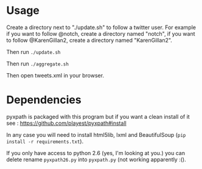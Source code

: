 # Usage

Create a directory next to "./update.sh" to follow a twitter user.
For example if you want to follow @notch, create a directory named "notch", if you want to follow @KarenGillan2, create a directory named "KarenGillan2".

Then run `./update.sh`

Then run `./aggregate.sh`

Then open tweets.xml in your browser.

# Dependencies

pyxpath is packaged with this program but if you want a clean install of it see : https://github.com/playest/pyxpath#install

In any case you will need to install html5lib, lxml and BeautifulSoup (`pip install -r requirements.txt`).

If you only have access to python 2.6 (yes, I'm looking at you.) you can delete rename `pyxpath26.py` into `pyxpath.py` (not working apparently :().
